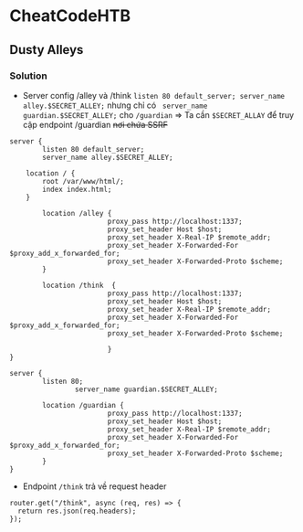 # CheatCodeHTB
## Dusty Alleys
### Solution

- Server config /alley và /think `listen 80 default_server;
        server_name alley.$SECRET_ALLEY;` nhưng chỉ có ` server_name guardian.$SECRET_ALLEY;` cho `/guardian`
=> Ta cần `$SECRET_ALLAY` để truy cập endpoint /guardian ~~nơi chứa SSRF~~
```config
server {
        listen 80 default_server;
        server_name alley.$SECRET_ALLEY;

    location / {
        root /var/www/html/;  
        index index.html;              
    }

        location /alley {
                        proxy_pass http://localhost:1337;
                        proxy_set_header Host $host;
                        proxy_set_header X-Real-IP $remote_addr;
                        proxy_set_header X-Forwarded-For $proxy_add_x_forwarded_for;
                        proxy_set_header X-Forwarded-Proto $scheme;
        }

        location /think  { 
                        proxy_pass http://localhost:1337;
                        proxy_set_header Host $host;
                        proxy_set_header X-Real-IP $remote_addr;
                        proxy_set_header X-Forwarded-For $proxy_add_x_forwarded_for;
                        proxy_set_header X-Forwarded-Proto $scheme;

                        }
}

server {
        listen 80;
                server_name guardian.$SECRET_ALLEY;

        location /guardian {
                        proxy_pass http://localhost:1337;
                        proxy_set_header Host $host;
                        proxy_set_header X-Real-IP $remote_addr;
                        proxy_set_header X-Forwarded-For $proxy_add_x_forwarded_for;
                        proxy_set_header X-Forwarded-Proto $scheme;
        }
}
```
- Endpoint `/think` trả về request header
```
router.get("/think", async (req, res) => {
  return res.json(req.headers);
});
```
